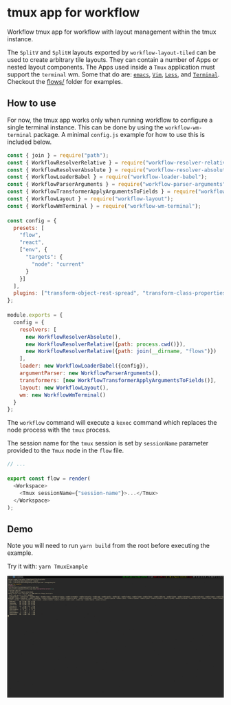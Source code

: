 # tmux app for workflow

Workflow tmux app for workflow with layout management within the tmux
instance.

The `SplitV` and `SplitH` layouts exported by `workflow-layout-tiled` can be used
to create arbitrary tile layouts. They can contain a number of Apps or nested
layout components. The Apps used inside a `Tmux` application must support
the `terminal` wm. Some that do are: [`emacs`](../workflow-app-emacs), 
[`Vim`](../workflow-app-vim), [`Less`](../workflow-app-less), and 
[`Terminal`](../workflow-app-terminal).
Checkout the [flows/](flows) folder for examples.

## How to use

For now, the tmux app works only when running workflow to configure a single
terminal instance. This can be done by using the `workflow-wm-terminal` package. A minimal `config.js` example for how to use this is included below.


```js
const { join } = require("path");
const { WorkflowResolverRelative } = require("workflow-resolver-relative");
const { WorkflowResolverAbsolute } = require("workflow-resolver-absolute");
const { WorkflowLoaderBabel } = require("workflow-loader-babel");
const { WorkflowParserArguments } = require("workflow-parser-arguments");
const { WorkflowTransformerApplyArgumentsToFields } = require("workflow-transformer-apply-arguments-to-fields");
const { WorkflowLayout } = require("workflow-layout");
const { WorkflowWmTerminal } = require("workflow-wm-terminal");

const config = {
  presets: [
    "flow",
    "react",
    ["env", {
      "targets": {
        "node": "current"
      }
    }]
  ],
  plugins: ["transform-object-rest-spread", "transform-class-properties"]
};

module.exports = {
  config = {
    resolvers: [
      new WorkflowResolverAbsolute(),
      new WorkflowResolverRelative({path: process.cwd()}),
      new WorkflowResolverRelative({path: join(__dirname, "flows")})
    ],
    loader: new WorkflowLoaderBabel({config}),
    argumentParser: new WorkflowParserArguments(),
    transformers: [new WorkflowTransformerApplyArgumentsToFields()],
    layout: new WorkflowLayout(),
    wm: new WorkflowWmTerminal()
  }
};

```

The `workflow` command will execute a `kexec` command which replaces the 
node process with the `tmux` process.

The session name for the `tmux` session is set by `sessionName` parameter provided to the `Tmux` node 
in the `flow` file. 

```js
// ...

export const flow = render(
  <Workspace>
    <Tmux sessionName={"session-name"}>...</Tmux>
  </Workspace>
);


```


## Demo

Note you will need to run `yarn build` from the root before executing the example.

Try it with: `yarn TmuxExample`

![Demo](github/tmux.gif)

